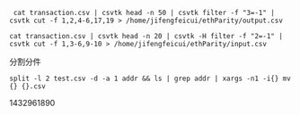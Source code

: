 ` cat transaction.csv | csvtk head -n 50 | csvtk filter -f "3=-1" | csvtk cut -f 1,2,4-6,17,19 > /home/jifengfeicui/ethParity/output.csv`

`cat transaction.csv | csvtk head -n 20 | csvtk -H filter -f "2=-1" | csvtk cut -f 1,3-6,9-10 > /home/jifengfeicui/ethParity/input.csv`

分割分件

```shell
split -l 2 test.csv -d -a 1 addr && ls | grep addr | xargs -n1 -i{} mv {} {}.csv
```

1432961890

